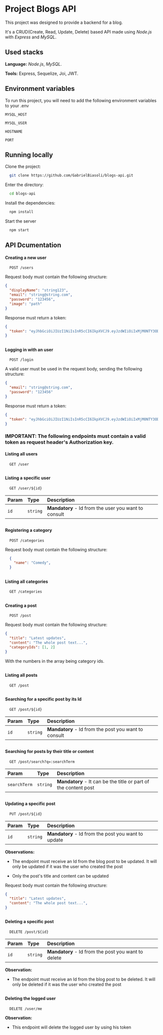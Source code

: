 # Project Blogs API

This project was designed to provide a backend for a blog.

It's a CRUD(Create, Read, Update, Delete) based API made using _Node.js_ with _Express_ and _MySQL_.

## Used stacks

**Language:** _Node.js_, _MySQL_.

**Tools:** Express, Sequelize, Joi, JWT.

## Environment variables

To run this project, you will need to add the following environment variables to your .env

`MYSQL_HOST`

`MYSQL_USER`

`HOSTNAME`

`PORT`

## Running locally

Clone the project:

```bash
  git clone https://github.com/GabrielBiasoli/blogs-api.git
```

Enter the directory:

```bash
  cd blogs-api
```

Install the dependencies:

```bash
  npm install
```

Start the server

```bash
  npm start
```

## API Dcumentation

#### Creating a new user

```http
  POST /users
```

Request body must contain the following structure:

```JSON
{
  "displayName": "string123",
  "email": "string@string.com",
  "password": "123456",
  "image": "path"
}
```

Response must return a token:

```JSON
{
  "token": "eyJhbGciOiJIUzI1NiIsInR5cCI6IkpXVCJ9.eyJzdWIiOiIxMjM0NTY3ODkwIiwibmFtZSI6IkpvaG4gRG9lIiwiaWF0IjoxNTE2MjM5MDIyfQ.SflKxwRJSMeKKF2QT4fwpMeJf36POk6yJV_adQssw5c"
}
```

##

#### Logging in with an user

```http
  POST /login
```

A valid user must be used in the request body, sending the following structure:

```JSON
{
  "email": "string@string.com",
  "password": "123456"
}
```

Response must return a token:

```JSON
{
  "token": "eyJhbGciOiJIUzI1NiIsInR5cCI6IkpXVCJ9.eyJzdWIiOiIxMjM0NTY3ODkwIiwibmFtZSI6IkpvaG4gRG9lIiwiaWF0IjoxNTE2MjM5MDIyfQ.SflKxwRJSMeKKF2QT4fwpMeJf36POk6yJV_adQssw5c"
}
```

###  IMPORTANT: The following endpoints must contain a valid token as request header's Authorization key.

#### Listing all users

```http
  GET /user
```


##

#### Listing a specific user

```http
  GET /user/${id}
```

| Param | Type     | Description                                           |
| :---- | :------- | :---------------------------------------------------- |
| `id`  | `string` | **Mandatory** - Id from the user you want to consult |

##

#### Registering a category

```http
  POST /categories
```

Request body must contain the following structure:

```JSON
  {
    "name": "Comedy",
  }
```

##

#### Listing all categories

```http
  GET /categories
```

##

#### Creating a post

```http
  POST /post
```

Request body must contain the following structure:

```JSON
{
  "title": "Latest updates",
  "content": "The whole post text...",
  "categoryIds": [1, 2]
}
```

With the numbers in the array being category ids.

##

#### Listing all posts

```http
  GET /post
```

##

#### Searching for a specific post by its Id

```http
  GET /post/${id}
```

| Param | Type     | Description                                           |
| :---- | :------- | :---------------------------------------------------- |
| `id`  | `string` | **Mandatory** - Id from the post you want to consult |

##

#### Searching for posts by their title or content

```http
  GET /post/search?q=:searchTerm
```

| Param | Type     | Description                                           |
| :---- | :------- | :---------------------------------------------------- |
| `searchTerm`  | `string` | **Mandatory** - It can be the title or part of the content post |

##

#### Updating a specific post

```http
  PUT /post/${id}
```

| Param | Type     | Description                                           |
| :---- | :------- | :---------------------------------------------------- |
| `id`  | `string` | **Mandatory** - Id from the post you want to update |


**Observations:**

- The endpoint must receive an Id from the blog post to be updated. It will only be updated if it was the user who created the post

- Only the post's title and content can be updated

Request body must contain the following structure:

```JSON
{
  "title": "Latest updates",
  "content": "The whole post text...",
}
```

##

#### Deleting a specific post

```http
  DELETE /post/${id}
```

| Param | Type     | Description                                           |
| :---- | :------- | :---------------------------------------------------- |
| `id`  | `string` | **Mandatory** - Id from the post you want to delete |


**Observation:**

- The endpoint must receive an Id from the blog post to be deleted. It will only be deleted if it was the user who created the post

##

#### Deleting the logged user

```http
  DELETE /user/me
```

**Observation:**

- This endpoint will delete the logged user by using his token

##
